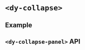 # `<dy-collapse>`

## Example

<gbp-example
  name="dy-collapse"
  props='{"style": "width: 80%;"}'
  html='<dy-collapse-panel header="Title 1">This is collapse panel</dy-collapse-panel>
<dy-collapse-panel header="Title 2">This is collapse panel</dy-collapse-panel>'
  src="https://jspm.dev/duoyun-ui/elements/collapse"></gbp-example>

## `<dy-collapse-panel>` API

<gbp-api name="dy-collapse-panel" src="/src/elements/collapse.ts"></gbp-api>
